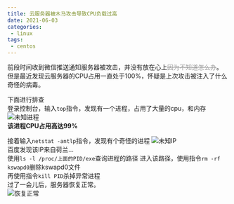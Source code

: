 ```yaml
---
title: 云服务器被木马攻击导致CPU负载过高
date: 2021-06-03
categories:
 - linux
tags:
 - centos
---
```

前段时间收到微信推送通知服务器被攻击，并没有放在心上<font color=#9c9c9c>~~因为不知道怎么办~~</font>。  
但是最近发现云服务器的CPU占用一直处于100%，怀疑是上次攻击被注入了什么奇怪的病毒。  
  
    
      
下面进行排查  
登录控制台，输入<code>top</code>指令，发现有一个进程，占用了大量的cpu，和内存
![未知进程](/linux/centos/unkownpro.png)  
**该进程CPU占用高达99%**  
  
接着输入<code>netstat -antlp</code>指令，发现有个奇怪的进程
![未知IP](/linux/centos/unkownIp.png)  
百度发现该IP来自荷兰...  
使用<code>ls -l /proc/上面的PID/exe</code>查询进程的路径 
进入该路径，使用指令<code>rm -rf kswapd0</code>删除kswapd0文件  
再使用指令<code>kill PID</code>杀掉异常进程  
过了一会儿后，服务器恢复正常。  
![恢复正常](/linux/centos/cpuUsed.png)  